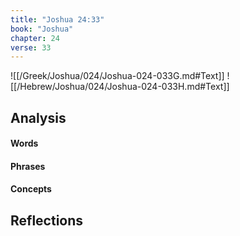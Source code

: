 ```yaml
---
title: "Joshua 24:33"
book: "Joshua"
chapter: 24
verse: 33
---
```

![[/Greek/Joshua/024/Joshua-024-033G.md#Text]]
![[/Hebrew/Joshua/024/Joshua-024-033H.md#Text]]

## Analysis

#### Words

#### Phrases

#### Concepts

## Reflections
